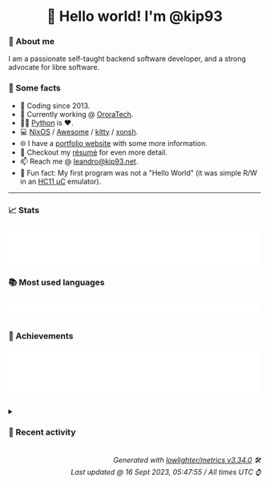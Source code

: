 <!-- README template, populated using this action:
     https://github.com/kip93/kip93/blob/main/.github/workflows/readme.yml. -->

<h1 align="center">👋 Hello world! I'm @kip93</h1> <!-- LOGIN => username -->

### 👤 About me

I am a passionate self-taught backend software developer, and a strong advocate for libre software.


### 💬 Some facts

* 📅 Coding since 2013.
* 💼 Currently working @ [OroraTech](https://ororatech.com/).
* 👨‍💻 [Python](https://github.com/search?q=user%3Akip93&l=python) is ❤️. <!-- LOGIN => username -->
* 💻 [NixOS](https://github.com/NixOS/) /
     [Awesome](https://github.com/awesomeWM/) /
     [kitty](https://github.com/kovidgoyal/kitty/) /
     [xonsh](https://github.com/xonsh/).
* 🌐 I have a [portfolio website](https://kip93.net/) with some more information.
* 📝 Checkout my [résumé](https://kip93.net/resume/) for even more detail.
* 📫 Reach me @ [leandro@kip93.net](mailto:leandro@kip93.net).
* 🎲 Fun fact: My first program was not a "Hello World" (it was simple R/W in an [HC11 µC](https://en.wikipedia.org/wiki/68HC11) emulator).


-----------------------------------------------------------------------------------------------------------------------


### 📈 Stats

![](./stats.svg)


### 📚 Most used languages <!-- by percentage, in decreasing order -->

![](./languages.svg)


### 🏅 Achievements

![](./achievements.svg)


<details> <!-- Last activity -->
<!-- Almost verbatim copy of https://github.com/lowlighter/metrics/blob/latest/source/templates/markdown/partials/activity.ejs, but restructured to be foldable. -->
<summary><h3>📰 Recent activity</h3></summary>

* ➡️ Pushed 2 commits in [nixcon/NixConContent](https://github.com/nixcon/NixConContent) on branch `main`
  * [#11bcdaa](https://github.com/nixcon/NixConContent/commit/11bcdaa) Merge pull request #20 from rossturk/add-nitw-slides

Add slides for the nitw talk
  * [#838a645](https://github.com/nixcon/NixConContent/commit/838a645) add slides for the nitw talk

Signed-off-by: Ross Turk &lt;ross@floxdev.com&gt;
  * *On 15 Sept 2023, 17:41:10*
* 🔃 Merged [#20 Add slides for the nitw talk](https://github.com/nixcon/NixConContent/pull/20) in [nixcon/NixConContent](https://github.com/nixcon/NixConContent)
                * 2 files changed `++2 --0`
  * *On 15 Sept 2023, 17:41:09*
* ➡️ Pushed 2 commits in [nixcon/NixConContent](https://github.com/nixcon/NixConContent) on branch `main`
  * [#43c1739](https://github.com/nixcon/NixConContent/commit/43c1739) Merge pull request #19 from lucperkins/nuenv-slides

Add Nuenv talk slides
  * [#330e8bf](https://github.com/nixcon/NixConContent/commit/330e8bf) Add Nuenv talk slides
  * *On 15 Sept 2023, 17:40:05*
* 🔃 Merged [#19 Add Nuenv talk slides](https://github.com/nixcon/NixConContent/pull/19) in [nixcon/NixConContent](https://github.com/nixcon/NixConContent)
                * 1 file changed `++0 --0`
  * *On 15 Sept 2023, 17:40:04*
</details>


<h6 align="right"><em>
    Generated with <a href="https://github.com/lowlighter/metrics/tree/latest/">lowlighter/metrics v3.34.0</a> 🛠️<br> <!-- VERSION => MAJOR.minor.patch -->
    Last updated @ 16 Sept 2023, 05:47:55 / All times UTC ⌚ <!-- meta.generated => DD/MM/YYYY, hh:mm -->
</em></h6>
